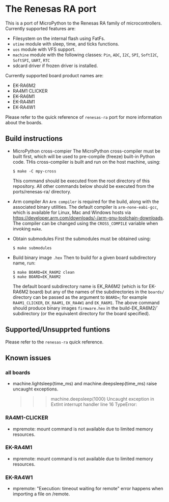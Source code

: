 # The Renesas RA port

This is a port of MicroPython to the Renesas RA family of microcontrollers.
Currently supported features are:

- Filesystem on the internal flash using FatFs.
- `utime` module with sleep, time, and ticks functions.
- `uos` module with VFS support.
- `machine` module with the following classes: `Pin`, `ADC`, `I2C`, `SPI`,
   `SoftI2C`, `SoftSPI`, `UART`, `RTC`
- sdcard driver if frozen driver is installed.

Currently supported board product names are:

- EK-RA6M2
- RA4M1 CLICKER
- EK-RA6M1
- EK-RA4M1
- EK-RA4W1

Please refer to the quick reference of `renesas-ra` port for more
information about the boards.

## Build instructions

* MicroPython cross-compier
The MicroPython cross-compiler must be built first, which will be
used to pre-compile (freeze) built-in Python code. THis cross-compiler
is built and run on the host machine, using:

      $ make -C mpy-cross

  This command should be executed from the root directory of this repository.
All other commands below should be executed from the ports/renesas-ra/ directory.

* Arm compiler
An `Arm compiler` is required for the build, along with the associated binary
utilities.  The default compiler is `arm-none-eabi-gcc`, which is available for
Linux, Mac and Windows hosts via https://developer.arm.com/downloads/-/arm-gnu-toolchain-downloads.
The compiler can be changed using the `CROSS_COMPILE` variable
when invoking `make`.

* Obtain submodules
First the submodules must be obtained using:

      $ make submodules

* Build binary image `.hex`
Then to build for a given board subdirectory name, run:

      $ make BOARD=EK_RA6M2 clean
      $ make BOARD=EK_RA6M2

  The default board subdirectory name is EK_RA6M2 (which is for EK-RA6M2 board)
but any of the names of the subdirectories in the `boards/` directory can be
passed as the argument to `BOARD=`; for example `RA4M1_CLICKER`, `EK_RA4M1`,
`EK_RA4W1` and `EK_RA6M1`.
The above command should produce binary images `firmware.hex` in the
build-EK_RA6M2/` subdirectory (or the equivalent directory for the board specified).

## Supported/Unsupprted funtions
Please refer to the `renesas-ra` quick reference.

## Known issues

### all boards
* machine.lightsleep(time_ms) and machine.deepsleep(time_ms) raise uncaught exceptions.

    >>> machine.deepsleep(1000)
    >>> Uncaught exception in ExtInt interrupt handler line 16
    TypeError:

### RA4M1-CLICKER
* mpremote: mount command is not available due to limited memory resources.

### EK-RA4M1
* mpremote: mount command is not available due to limited memory resources.

### EK-RA4W1
* mpremote: "Execution: timeout waiting for remote" error happens when importing a file on /remote.

